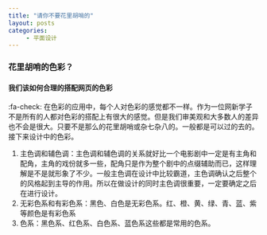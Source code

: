 ```yaml
---
title: "请你不要花里胡哨的"
layout: posts
categories:
     - 平面设计
---
```

### 花里胡哨的色彩？
#### 我们该如何合理的搭配网页的色彩
 :fa-check: 在色彩的应用中，每个人对色彩的感觉都不一样。作为一位网新学子不是所有的人都对色彩的搭配上有很大的感觉。但是我们审美观和大多数人的差异也不会是很大。只要不是那么的花里胡哨或杂七杂八的。一般都是可以过的去的。接下来设计中的色彩。
1. 主色调和辅色调：主色调和辅色调的关系就好比一个电影剧中一定是有主角和配角，主角的戏份就多一些，配角只是作为整个剧中的点缀辅助而已，这样理解是不是就形象了不少。一般主色调在设计中比较霸道，主色调确认之后整个的风格起到主导的作用。所以在做设计的同时主色调很重要，一定要确定之后在进行设计。
2. 无彩色系和有彩色系：黑色、白色是无彩色系。红、橙、黄、绿、青、蓝、紫等颜色是有彩色系
3. 色系：黑色系、红色系、白色系、蓝色系这些都是常用的色系。

